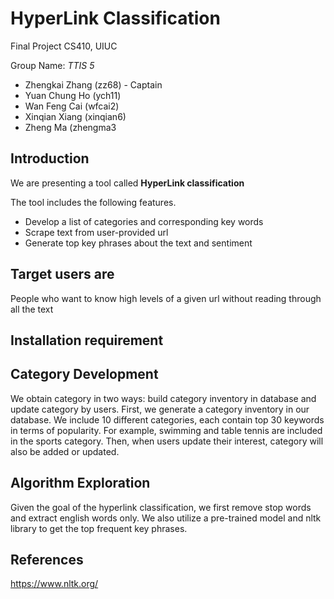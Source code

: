 # HyperLink Classification
Final Project CS410, UIUC

Group Name: *TTIS 5*
- Zhengkai Zhang (zz68) - Captain
- Yuan Chung Ho (ych11) 
- Wan Feng Cai (wfcai2) 
- Xinqian Xiang (xinqian6) 
- Zheng Ma (zhengma3



## Introduction
We are presenting a tool called **HyperLink classification** 

The tool includes the following features.
- Develop a list of categories and corresponding key words
- Scrape text from user-provided url
- Generate top key phrases about the text and sentiment

## Target users are
People who want to know high levels of a given url without reading through all the text


## Installation requirement 


## Category Development
We obtain category in two ways: build category inventory in database and update category by users. First, we generate a category inventory in our database. We include 10 different categories, each contain top 30 keywords in terms of popularity. For example, swimming and table tennis are included in the sports category. Then, when users update their interest, category will also be added or updated.

## Algorithm Exploration
Given the goal of the hyperlink classification, we first remove stop words and extract english words only. We also utilize a pre-trained model and nltk library to get the top frequent key phrases.


## References
https://www.nltk.org/
